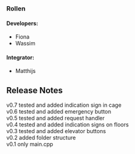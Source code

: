 ### Rollen
#### Developers:
- Fiona
- Wassim
#### Integrator:
- Matthijs

## Release Notes
v0.7 tested and added indication sign in cage <br>
v0.6 tested and added emergency button <br>
v0.5 tested and added request handler <br>
v0.4 tested and added indication signs on floors <br>
v0.3 tested and added elevator buttons <br>
v0.2 added folder structure <br>
v0.1 only main.cpp <br>